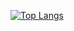 [![Top Langs](https://github-readme-stats.vercel.app/api/top-langs/?username=akda007&layout=donut&theme=synthwave)](https://github.com/akda007/github-readme-stats)

<!---
akda007/akda007 is a ✨ special ✨ repository because its `README.md` (this file) appears on your GitHub profile.
You can click the Preview link to take a look at your changes.
--->
